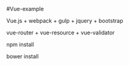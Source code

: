 #Vue-example

Vue.js + webpack + gulp + jquery + bootstrap

vue-router + vue-resource + vue-validator

npm install

bower install